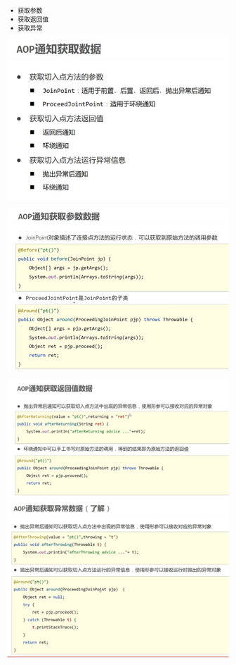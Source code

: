 - 获取参数
- 获取返回值
- 获取异常

![alt text](<assets/35. AOP通知获取数据/image.png>)

![alt text](<assets/35. AOP通知获取数据/image-2.png>)

![alt text](<assets/35. AOP通知获取数据/image-1.png>)
![alt text](<assets/35. AOP通知获取数据/image-3.png>)